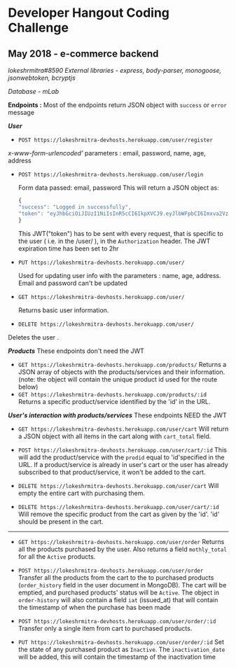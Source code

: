 # Developer Hangout Coding Challenge
## May 2018 - e-commerce backend
*lokeshrmitra#8590*
*External libraries - express, body-parser, monogoose, jsonwebtoken, bcryptjs*

*Database - mLab*

**Endpoints :**
Most of the endpoints return	JSON object with `success` or `error` message

***User***
* `POST https://lokeshrmitra-devhosts.herokuapp.com/user/register`

_x-www-form-urlencoded'_ parameters : email, password, name, age, address
	
* `POST https://lokeshrmitra-devhosts.herokuapp.com/user/login`

	Form data passed: email, password
	This will return a JSON object as:
	```javascript
	{
    "success": "Logged in successfully",
    "token": "eyJhbGciOiJIUzI1NiIsInR5cCI6IkpXVCJ9.eyJlbWFpbCI6Imxva2VzaHJtaXRyYUBnbWFpbC5jb20iLCJpYXQiOjE1Mjc3NjQ5MjYsImV4cCI6MTUyNzc2ODUyNn0.ItzS6uSOfoyUPIOmmXFrYnkrxy9zPSisba8FyjKAsWs"
	}
	```
	This JWT("token") has to be sent with every request, that is specific to the user ( i.e. in the /user/ ), in the `Authorization` header. The JWT expiration time has been set to 2hr
* 	`PUT https://lokeshrmitra-devhosts.herokuapp.com/user/`

	Used for updating user info with the parameters : name, age, address.
	Email and password can't be updated
* `GET https://lokeshrmitra-devhosts.herokuapp.com/user/`

	Returns basic user information.
*	`DELETE https://lokeshrmitra-devhosts.herokuapp.com/user/`

Deletes the user .

***Products***
These endpoints don't need the JWT
* `GET https://lokeshrmitra-devhosts.herokuapp.com/products/`
Returns a JSON array of objects with the products/services and their information.
(note: the object will contain the unique product id used for the route below)
* `GET https://lokeshrmitra-devhosts.herokuapp.com/products/:id`
Returns a specific product/service identified by the 'id' in the URL.

***User's interaction with products/services***
These endpoints NEED the JWT

* `GET https://lokeshrmitra-devhosts.herokuapp.com/user/cart`
Will return a JSON object with all items in the cart along with `cart_total` field.

* `POST https://lokeshrmitra-devhosts.herokuapp.com/user/cart/:id`
This will add the product/service with the `prodid` equal to 'id'specified in the URL. If a product/service is already in user's cart or the user has already subscribed to that product/service, it won't be added to the cart.

* `DELETE https://lokeshrmitra-devhosts.herokuapp.com/user/cart`
Will empty the entire cart with purchasing them.

* `DELETE https://lokeshrmitra-devhosts.herokuapp.com/user/cart/:id`
Will remove the specific product from the cart as given by the 'id'. 'id' should be present in the cart.
___
* `GET https://lokeshrmitra-devhosts.herokuapp.com/user/order`
Returns all the products purchased by the user. Also returns a field `mothly_total` for all the `Active` products.

* `POST https://lokeshrmitra-devhosts.herokuapp.com/user/order`
Transfer all the products from the cart to the to purchased products (`order_history` field in the user document in MongoDB). The cart will be emptied, and purchased products' status will be `Active`. The object in `order-history` will also contain a field `iat` (issued_at) that will contain the timestamp of when the purchase has been made

* `POST https://lokeshrmitra-devhosts.herokuapp.com/user/order/:id`
Transfer only a single item from cart to purchased products.

* `PUT https://lokeshrmitra-devhosts.herokuapp.com/user/order/:id`
Set the state of any purchased product as `Inactive`.  The `inactivation_date` will be added, this will contain the timestamp of the inactivation time
